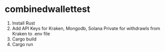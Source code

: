 # combinedwallettest

1. Install Rust
2. Add API Keys for Kraken, Mongodb, Solana Private for withdrawls from Kraken to .env file
3. Cargo build
4. Cargo run
